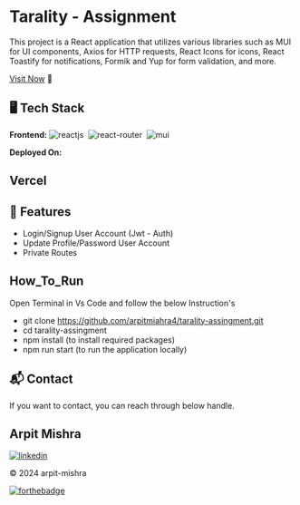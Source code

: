 # Tarality - Assignment


This project is a React application that utilizes various libraries such as MUI for UI components, Axios for HTTP requests, React Icons for icons, React Toastify for notifications, Formik and Yup for form validation, and more.

[Visit Now]() 🚀

## 🖥️ Tech Stack
**Frontend:**
![reactjs](https://img.shields.io/badge/React-20232A?style=for-the-badge&logo=react&logoColor=61DAFB)&nbsp;
![react-router](https://img.shields.io/badge/React_Router-CA4245?style=for-the-badge&logo=react-router&logoColor=white)&nbsp;
![mui](https://img.shields.io/badge/Material--UI-0081CB?style=for-the-badge&logo=material-ui&logoColor=white)&nbsp;



**Deployed On:**

## Vercel


## 🚀 Features
- Login/Signup User Account (Jwt - Auth)
- Update Profile/Password User Account
- Private Routes

## How_To_Run
Open Terminal in Vs Code and follow the below Instruction's
- git clone https://github.com/arpitmiahra4/tarality-assingment.git
- cd tarality-assingment
- npm install (to install required packages)
- npm run start (to run the application locally)

<h2>📬 Contact</h2>

If you want to contact, you can reach through below handle.

## Arpit Mishra
[![linkedin](https://img.shields.io/badge/LinkedIn-0077B5?style=for-the-badge&logo=linkedin&logoColor=white)](https://www.linkedin.com/in/arpit-mishra-662199222/)


© 2024 arpit-mishra


[![forthebadge](https://forthebadge.com/images/badges/built-with-love.svg)](https://forthebadge.com)


